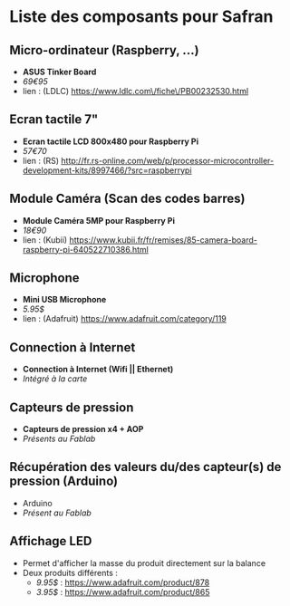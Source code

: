 
# Liste des composants pour Safran

## Micro-ordinateur (Raspberry, ...)
* **ASUS Tinker Board** 
* *69€95*
* lien : (LDLC) https://www.ldlc.com\/fiche\/PB00232530.html


## Ecran tactile 7"
* **Ecran tactile LCD 800x480 pour Raspberry Pi**
* *57€70* 
* lien : (RS) http://fr.rs-online.com/web/p/processor-microcontroller-development-kits/8997466/?src=raspberrypi


## Module Caméra (Scan des codes barres)
* **Module Caméra 5MP pour Raspberry Pi**
* *18€90*
* lien : (Kubii) https://www.kubii.fr/fr/remises/85-camera-board-raspberry-pi-640522710386.html


## Microphone
* **Mini USB Microphone**
* *5.95$*
* lien : (Adafruit) https://www.adafruit.com/category/119


## Connection à Internet
* **Connection à Internet (Wifi || Ethernet)**
* *Intégré à la carte*


## Capteurs de pression
* **Capteurs de pression x4 + AOP**
* *Présents au Fablab*


## Récupération des valeurs du/des capteur(s) de pression (Arduino)
* Arduino
* *Présent au Fablab*


## Affichage LED
* Permet d'afficher la masse du produit directement sur la balance
* Deux produits différents :
	* *9.95$* : https://www.adafruit.com/product/878
	* *3.95$* : https://www.adafruit.com/product/865
